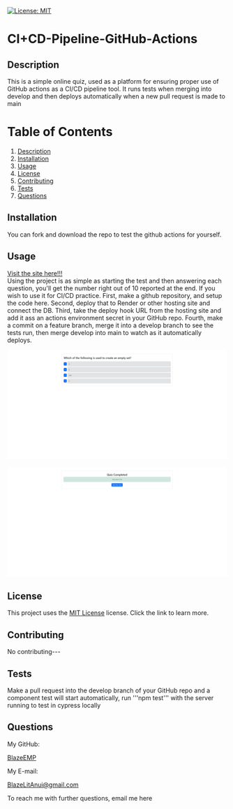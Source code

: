 [![License: MIT](https://img.shields.io/badge/License-MIT-yellow.svg)](https://opensource.org/licenses/MIT)
  # CI+CD-Pipeline-GitHub-Actions

  ## Description

  This is a simple online quiz, used as a platform for ensuring proper use of GitHub actions as a CI/CD pipeline tool. It runs tests when merging into develop and then deploys automatically when a new pull request is made to main

  # Table of Contents
  1. [Description](#description)
  2. [Installation](#installation)
  3. [Usage](#usage)
  4. [License](#license)
  5. [Contributing](#contributing)
  6. [Tests](#tests)
  7. [Questions](#questions)

  ## Installation

  You can fork and download the repo to test the github actions for yourself.

  ## Usage

  [Visit the site here!!!](https://cicd-pipeline-github-actions.onrender.com)  
  Using the project is as simple as starting the test and then answering each question, you'll get the number right out of 10 reported at the end. If you wish to use it for CI/CD practice. First, make a github repository, and setup the code here. Second, deploy that to Render or other hosting site and connect the DB. Third, take the deploy hook URL from the hosting site and add it ass an actions environment secret in your GitHub repo. Fourth, make a commit on a feature branch, merge it into a develop branch to see the tests run, then merge develop into main to watch as it automatically deploys.

  ![An example of a question found in the python quiz](./assets/Test.PNG)  

  ![The score screen for the quiz showing a score of 7/10](./assets/Score.PNG)

  ## License

  This project uses the [MIT License](https://opensource.org/licenses/MIT) license. Click the link to learn more.

  ## Contributing

  No contributing---

  ## Tests

  Make a pull request into the develop branch of your GitHub repo and a component test will start automatically, run '''npm test''' with the server running to test in cypress locally

  ## Questions

  My GitHub:

  [BlazeEMP](https://www.github.com/BlazeEMP)

  My E-mail:

  BlazeLitAnui@gmail.com

  To reach me with further questions, email me here